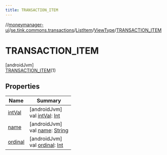 ```yaml
---
title: TRANSACTION_ITEM
---
```

//[moneymanager-ui](../../../../../index.html)/[se.tink.commons.transactions](../../../index.html)/[ListItem](../../index.html)/[ViewType](../index.html)/[TRANSACTION_ITEM](index.html)



# TRANSACTION_ITEM



[androidJvm]\
[TRANSACTION_ITEM](index.html)(1)



## Properties


| Name | Summary |
|---|---|
| [intVal](../int-val.html) | [androidJvm]<br>val [intVal](../int-val.html): [Int](https://kotlinlang.org/api/latest/jvm/stdlib/kotlin/-int/index.html) |
| [name](../../../../com.tink.service.network/-sdk-client/-t-i-n-k_-l-i-n-k/index.html#-372974862%2FProperties%2F1000845458) | [androidJvm]<br>val [name](../../../../com.tink.service.network/-sdk-client/-t-i-n-k_-l-i-n-k/index.html#-372974862%2FProperties%2F1000845458): [String](https://kotlinlang.org/api/latest/jvm/stdlib/kotlin/-string/index.html) |
| [ordinal](../../../../com.tink.service.network/-sdk-client/-t-i-n-k_-l-i-n-k/index.html#-739389684%2FProperties%2F1000845458) | [androidJvm]<br>val [ordinal](../../../../com.tink.service.network/-sdk-client/-t-i-n-k_-l-i-n-k/index.html#-739389684%2FProperties%2F1000845458): [Int](https://kotlinlang.org/api/latest/jvm/stdlib/kotlin/-int/index.html) |

